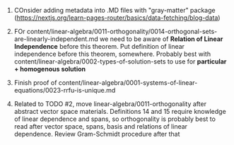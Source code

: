 1. COnsider adding metadata into .MD files with "gray-matter" package (https://nextjs.org/learn-pages-router/basics/data-fetching/blog-data)

2. FOr content/linear-algebra/0011-orthogonality/0014-orthogonal-sets-are-linearly-independent.md we need to be aware of **Relation of Linear Independence** before this theorem. Put definition of linear independence before this theorem, somewhere. Probably best with content/linear-algebra/0002-types-of-solution-sets to use for **particular + homogenous solution**

3. Finish proof of content/linear-algebra/0001-systems-of-linear-equations/0023-rrfu-is-unique.md

4. Related to TODO #2, move linear-algebra/0011-orthogonality after abstract vector space materials. Definitions 14 and 15 require knowledge of linear dependence and spans, so orthogonality is probably best to read after vector space, spans, basis and relations of linear dependence. Review Gram-Schmidt procedure after that
